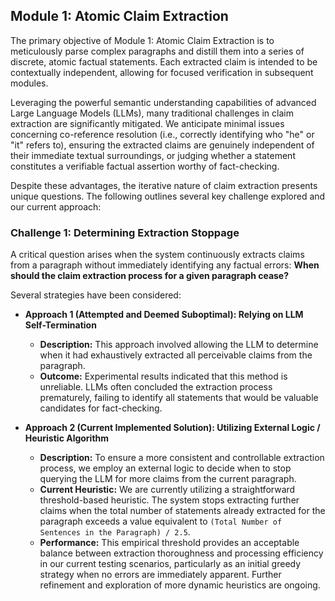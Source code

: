 ## Module 1: Atomic Claim Extraction

The primary objective of Module 1: Atomic Claim Extraction is to meticulously parse complex paragraphs and distill them into a series of discrete, atomic factual statements. Each extracted claim is intended to be contextually independent, allowing for focused verification in subsequent modules.

Leveraging the powerful semantic understanding capabilities of advanced Large Language Models (LLMs), many traditional challenges in claim extraction are significantly mitigated. We anticipate minimal issues concerning co-reference resolution (i.e., correctly identifying who "he" or "it" refers to), ensuring the extracted claims are genuinely independent of their immediate textual surroundings, or judging whether a statement constitutes a verifiable factual assertion worthy of fact-checking.

Despite these advantages, the iterative nature of claim extraction presents unique questions. The following outlines several key challenge explored and our current approach:

### Challenge 1: Determining Extraction Stoppage

A critical question arises when the system continuously extracts claims from a paragraph without immediately identifying any factual errors: **When should the claim extraction process for a given paragraph cease?**

Several strategies have been considered:

* **Approach 1 (Attempted and Deemed Suboptimal): Relying on LLM Self-Termination**
    * **Description:** This approach involved allowing the LLM to determine when it had exhaustively extracted all perceivable claims from the paragraph.
    * **Outcome:** Experimental results indicated that this method is unreliable. LLMs often concluded the extraction process prematurely, failing to identify all statements that would be valuable candidates for fact-checking.

* **Approach 2 (Current Implemented Solution): Utilizing External Logic / Heuristic Algorithm**
    * **Description:** To ensure a more consistent and controllable extraction process, we employ an external logic to decide when to stop querying the LLM for more claims from the current paragraph.
    * **Current Heuristic:** We are currently utilizing a straightforward threshold-based heuristic. The system stops extracting further claims when the total number of statements already extracted for the paragraph exceeds a value equivalent to `(Total Number of Sentences in the Paragraph) / 2.5`.
    * **Performance:** This empirical threshold provides an acceptable balance between extraction thoroughness and processing efficiency in our current testing scenarios, particularly as an initial greedy strategy when no errors are immediately apparent. Further refinement and exploration of more dynamic heuristics are ongoing.
